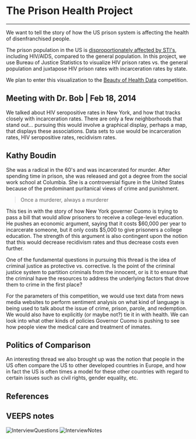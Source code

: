 # The Prison Health Project
***

We want to tell the story of how the US prison system is affecting the health of disenfranchised people.

The prison population in the US is [disproportionately affected by STI's][link1], including HIV/AIDS, compared to the general population. In this project, we use Bureau of Justice Statistics to visualize HIV prison rates vs. the general population and juxtapose HIV prison rates with incarceration rates by state.

We plan to enter this visualization to the [Beauty of Health Data][link2] competition.

## Meeting with Dr. Bob | Feb 18, 2014

We talked about HIV seropositive rates in New York, and how that tracks closely with incarceration rates. There are only a few neighborhoods that stand out... pursuing this would involve a graphical display, perhaps a map, that displays these associations. Data sets to use would be incarceration rates, HIV seropositive rates, recidivism rates.

## Kathy Boudin

She was a radical in the 60's and was incarcerated for murder. After spending time in prison, she was released and got a degree from the social work school at Columbia. She is a controversial figure in the United States because of the predominant puritanical views of crime and punishment.

> Once a murderer, always a murderer

This ties in with the story of how New York governer Cuomo is trying to pass a bill that would allow prisoners to receive a college-level education. He pushes an economic argument, saying that it costs $60,000 per year to incarcerate someone, but it only costs $5,000 to give prisoners a college education. The strength of this argument is also contingent upon the notion that this would decrease recidivism rates and thus decrease costs even further.

One of the fundamental questions in pursuing this thread is the idea of criminal justice as protective vs. corrective. Is the point of the criminal justice system to partition criminals from the innocent, or is it to ensure that the criminal have the resources to address the underlying factors that drove them to crime in the first place?

For the parameters of this competition, we would use text data from news media websites to perform sentiment analysis on what kind of language is being used to talk about the issue of crime, prison, parole, and redemption. We would also have to explicitly (or maybe not?) tie it in with health. We can look into what other kinds of policies Governor Cuomo is pushing to see how people view the medical care and treatment of inmates.

## Politics of Comparison
An interesting thread we also brought up was the notion that people in the US often compare the US to other developed countries in Europe, and how in fact the US is often times a model for these other countries with regard to certain issues such as civil rights, gender equality, etc.

[link1]: http://aids.gov/federal-resources/policies/incarceration/
[link2]: http://thebeautyofhealthdata.org/

## References


## VEEPS notes
![InterviewQuestions]({{site.baseurl}}DrBobInterview1.png)
![InterviewNotes]({{site.baseurl}}DrBobInterview2.png)
